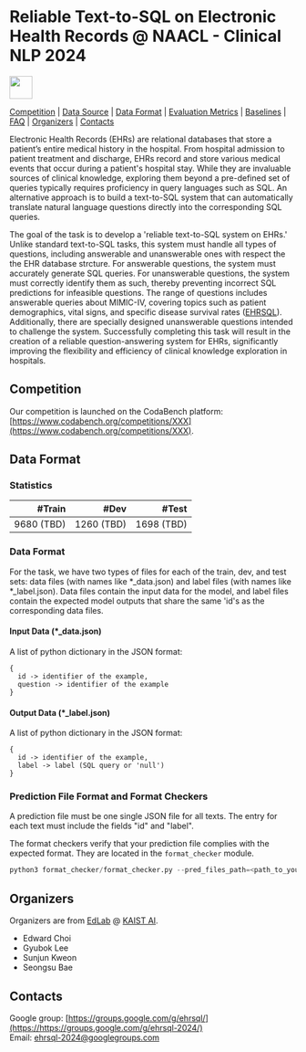 # Reliable Text-to-SQL on Electronic Health Records @ NAACL - Clinical NLP 2024

<p align="left" float="left">
  <img src="images/logo.png" height="40" />
</p>

[Competition](#competition) | [Data Source](#data_source) | [Data Format](#data_format) | [Evaluation Metrics](#scorer_and_official_evaluation_metrics) | [Baselines](#baselines) | [FAQ](#faq) | [Organizers](#organizers) | [Contacts](#contacts)


Electronic Health Records (EHRs) are relational databases that store a patient’s entire medical history in the hospital. From hospital admission to patient treatment and discharge, EHRs record and store various medical events that occur during a patient's hospital stay. While they are invaluable sources of clinical knowledge, exploring them beyond a pre-defined set of queries typically requires proficiency in query languages such as SQL. An alternative approach is to build a text-to-SQL system that can automatically translate natural language questions directly into the corresponding SQL queries.

The goal of the task is to develop a 'reliable text-to-SQL system on EHRs.' Unlike standard text-to-SQL tasks, this system must handle all types of questions, including answerable and unanswerable ones with respect the the EHR database strcture. For answerable questions, the system must accurately generate SQL queries. For unanswerable questions, the system must correctly identify them as such, thereby preventing incorrect SQL predictions for infeasible questions. The range of questions includes answerable queries about MIMIC-IV, covering topics such as patient demographics, vital signs, and specific disease survival rates ([EHRSQL](https://github.com/glee4810/EHRSQL)). Additionally, there are specially designed unanswerable questions intended to challenge the system. Successfully completing this task will result in the creation of a reliable question-answering system for EHRs, significantly improving the flexibility and efficiency of clinical knowledge exploration in hospitals.



## Competition

Our competition is launched on the CodaBench platform: [https://www.codabench.org/competitions/XXX](https://www.codabench.org/competitions/XXX).



## <a name="data_format"></a>Data Format

### Statistics
|  #Train |   #Dev  |   #Test  |
|--------:|--------:|--------:|
| 9680 (TBD) | 1260 (TBD) | 1698 (TBD) |


### Data Format

For the task, we have two types of files for each of the train, dev, and test sets: data files (with names like \*_data.json) and label files (with names like \*_label.json). Data files contain the input data for the model, and label files contain the expected model outputs that share the same 'id's as the corresponding data files.
#### Input Data (\*_data.json)
A list of python dictionary in the JSON format:
```
{
  id -> identifier of the example,
  question -> identifier of the example
}
```

#### Output Data (\*_label.json)
A list of python dictionary in the JSON format:
```
{
  id -> identifier of the example,
  label -> label (SQL query or 'null')
}
```


### Prediction File Format and Format Checkers

A prediction file must be one single JSON file for all texts. The entry for each text must include the fields "id" and "label".  

The format checkers verify that your prediction file complies with the expected format. They are located in the ```format_checker``` module.

```python
python3 format_checker/format_checker.py --pred_files_path=<path_to_your_results_files> 
```



## Organizers

Organizers are from [EdLab](https://mp2893.com/) @ [KAIST AI](https://gsai.kaist.ac.kr/).

- Edward Choi
- Gyubok Lee
- Sunjun Kweon
- Seongsu Bae

## Contacts

Google group: [https://groups.google.com/g/ehrsql/](https://https://groups.google.com/g/ehrsql-2024/)  
Email: ehrsql-2024@googlegroups.com